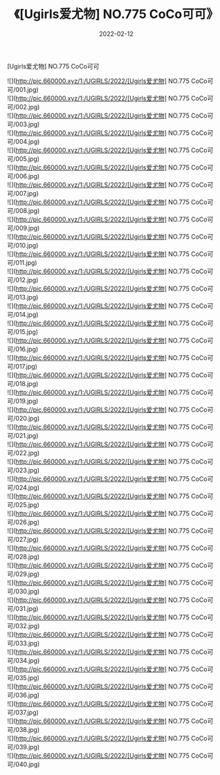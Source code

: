 ﻿---
layout: post
title:  《[Ugirls爱尤物] NO.775 CoCo可可》
date:   2022-02-12
img: http://pic.660000.xyz/1:/UGIRLS/2022/[Ugirls爱尤物] NO.775 CoCo可可/000.jpg
categories: [美女, 清纯, 唯美]
---

[Ugirls爱尤物] NO.775 CoCo可可

 ![](http://pic.660000.xyz/1:/UGIRLS/2022/[Ugirls爱尤物] NO.775 CoCo可可/001.jpg) <br>![](http://pic.660000.xyz/1:/UGIRLS/2022/[Ugirls爱尤物] NO.775 CoCo可可/002.jpg) <br>![](http://pic.660000.xyz/1:/UGIRLS/2022/[Ugirls爱尤物] NO.775 CoCo可可/003.jpg) <br>![](http://pic.660000.xyz/1:/UGIRLS/2022/[Ugirls爱尤物] NO.775 CoCo可可/004.jpg) <br>![](http://pic.660000.xyz/1:/UGIRLS/2022/[Ugirls爱尤物] NO.775 CoCo可可/005.jpg) <br>![](http://pic.660000.xyz/1:/UGIRLS/2022/[Ugirls爱尤物] NO.775 CoCo可可/006.jpg) <br>![](http://pic.660000.xyz/1:/UGIRLS/2022/[Ugirls爱尤物] NO.775 CoCo可可/007.jpg) <br>![](http://pic.660000.xyz/1:/UGIRLS/2022/[Ugirls爱尤物] NO.775 CoCo可可/008.jpg) <br>![](http://pic.660000.xyz/1:/UGIRLS/2022/[Ugirls爱尤物] NO.775 CoCo可可/009.jpg) <br>![](http://pic.660000.xyz/1:/UGIRLS/2022/[Ugirls爱尤物] NO.775 CoCo可可/010.jpg) <br>![](http://pic.660000.xyz/1:/UGIRLS/2022/[Ugirls爱尤物] NO.775 CoCo可可/011.jpg) <br>![](http://pic.660000.xyz/1:/UGIRLS/2022/[Ugirls爱尤物] NO.775 CoCo可可/012.jpg) <br>![](http://pic.660000.xyz/1:/UGIRLS/2022/[Ugirls爱尤物] NO.775 CoCo可可/013.jpg) <br>![](http://pic.660000.xyz/1:/UGIRLS/2022/[Ugirls爱尤物] NO.775 CoCo可可/014.jpg) <br>![](http://pic.660000.xyz/1:/UGIRLS/2022/[Ugirls爱尤物] NO.775 CoCo可可/015.jpg) <br>![](http://pic.660000.xyz/1:/UGIRLS/2022/[Ugirls爱尤物] NO.775 CoCo可可/016.jpg) <br>![](http://pic.660000.xyz/1:/UGIRLS/2022/[Ugirls爱尤物] NO.775 CoCo可可/017.jpg) <br>![](http://pic.660000.xyz/1:/UGIRLS/2022/[Ugirls爱尤物] NO.775 CoCo可可/018.jpg) <br>![](http://pic.660000.xyz/1:/UGIRLS/2022/[Ugirls爱尤物] NO.775 CoCo可可/019.jpg) <br>![](http://pic.660000.xyz/1:/UGIRLS/2022/[Ugirls爱尤物] NO.775 CoCo可可/020.jpg) <br>![](http://pic.660000.xyz/1:/UGIRLS/2022/[Ugirls爱尤物] NO.775 CoCo可可/021.jpg) <br>![](http://pic.660000.xyz/1:/UGIRLS/2022/[Ugirls爱尤物] NO.775 CoCo可可/022.jpg) <br>![](http://pic.660000.xyz/1:/UGIRLS/2022/[Ugirls爱尤物] NO.775 CoCo可可/023.jpg) <br>![](http://pic.660000.xyz/1:/UGIRLS/2022/[Ugirls爱尤物] NO.775 CoCo可可/024.jpg) <br>![](http://pic.660000.xyz/1:/UGIRLS/2022/[Ugirls爱尤物] NO.775 CoCo可可/025.jpg) <br>![](http://pic.660000.xyz/1:/UGIRLS/2022/[Ugirls爱尤物] NO.775 CoCo可可/026.jpg) <br>![](http://pic.660000.xyz/1:/UGIRLS/2022/[Ugirls爱尤物] NO.775 CoCo可可/027.jpg) <br>![](http://pic.660000.xyz/1:/UGIRLS/2022/[Ugirls爱尤物] NO.775 CoCo可可/028.jpg) <br>![](http://pic.660000.xyz/1:/UGIRLS/2022/[Ugirls爱尤物] NO.775 CoCo可可/029.jpg) <br>![](http://pic.660000.xyz/1:/UGIRLS/2022/[Ugirls爱尤物] NO.775 CoCo可可/030.jpg) <br>![](http://pic.660000.xyz/1:/UGIRLS/2022/[Ugirls爱尤物] NO.775 CoCo可可/031.jpg) <br>![](http://pic.660000.xyz/1:/UGIRLS/2022/[Ugirls爱尤物] NO.775 CoCo可可/032.jpg) <br>![](http://pic.660000.xyz/1:/UGIRLS/2022/[Ugirls爱尤物] NO.775 CoCo可可/033.jpg) <br>![](http://pic.660000.xyz/1:/UGIRLS/2022/[Ugirls爱尤物] NO.775 CoCo可可/034.jpg) <br>![](http://pic.660000.xyz/1:/UGIRLS/2022/[Ugirls爱尤物] NO.775 CoCo可可/035.jpg) <br>![](http://pic.660000.xyz/1:/UGIRLS/2022/[Ugirls爱尤物] NO.775 CoCo可可/036.jpg) <br>![](http://pic.660000.xyz/1:/UGIRLS/2022/[Ugirls爱尤物] NO.775 CoCo可可/037.jpg) <br>![](http://pic.660000.xyz/1:/UGIRLS/2022/[Ugirls爱尤物] NO.775 CoCo可可/038.jpg) <br>![](http://pic.660000.xyz/1:/UGIRLS/2022/[Ugirls爱尤物] NO.775 CoCo可可/039.jpg) <br>![](http://pic.660000.xyz/1:/UGIRLS/2022/[Ugirls爱尤物] NO.775 CoCo可可/040.jpg) <br>